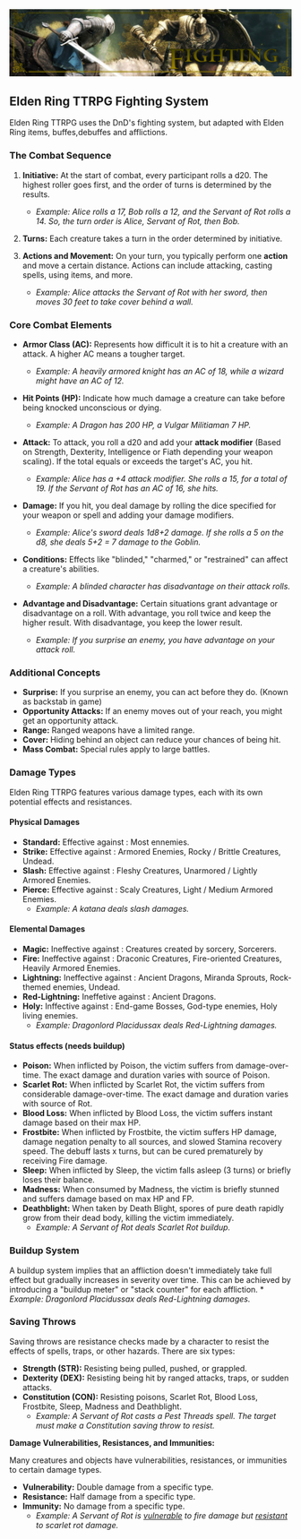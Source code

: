 <img src="../assets/_banners/banner_figthing.png">

## Elden Ring TTRPG Fighting System

Elden Ring TTRPG uses the DnD's fighting system, but adapted with Elden Ring items, buffes,debuffes and afflictions.

### The Combat Sequence

1. **Initiative:** At the start of combat, every participant rolls a d20. The highest roller goes first, and the order of turns is determined by the results.
    * *Example: Alice rolls a 17, Bob rolls a 12, and the Servant of Rot rolls a 14. So, the turn order is Alice, Servant of Rot, then Bob.*

2. **Turns:** Each creature takes a turn in the order determined by initiative.
3. **Actions and Movement:** On your turn, you typically perform one **action** and move a certain distance. Actions can include attacking, casting spells, using items, and more.
    * *Example: Alice attacks the Servant of Rot with her sword, then moves 30 feet to take cover behind a wall.*

### Core Combat Elements

* **Armor Class (AC):** Represents how difficult it is to hit a creature with an attack. A higher AC means a tougher target.
    * *Example: A heavily armored knight has an AC of 18, while a wizard might have an AC of 12.*

* **Hit Points (HP):** Indicate how much damage a creature can take before being knocked unconscious or dying.
    * *Example: A Dragon has 200 HP, a Vulgar Militiaman 7 HP.*

* **Attack:** To attack, you roll a d20 and add your **attack modifier** (Based on Strength, Dexterity, Intelligence or Fiath depending your weapon scaling). If the total equals or exceeds the target's AC, you hit.
    * *Example: Alice has a +4 attack modifier. She rolls a 15, for a total of 19. If the Servant of Rot has an AC of 16, she hits.*

* **Damage:** If you hit, you deal damage by rolling the dice specified for your weapon or spell and adding your damage modifiers.
    * *Example: Alice's sword deals 1d8+2 damage. If she rolls a 5 on the d8, she deals 5+2 = 7 damage to the Goblin.*

* **Conditions:** Effects like "blinded," "charmed," or "restrained" can affect a creature's abilities.
    * *Example: A blinded character has disadvantage on their attack rolls.*

* **Advantage and Disadvantage:** Certain situations grant advantage or disadvantage on a roll. With advantage, you roll twice and keep the higher result. With disadvantage, you keep the lower result.
    * *Example: If you surprise an enemy, you have advantage on your attack roll.*

### Additional Concepts

* **Surprise:** If you surprise an enemy, you can act before they do. (Known as backstab in game)
* **Opportunity Attacks:** If an enemy moves out of your reach, you might get an opportunity attack.
* **Range:** Ranged weapons have a limited range.
* **Cover:** Hiding behind an object can reduce your chances of being hit.
* **Mass Combat:** Special rules apply to large battles.

### Damage Types

Elden Ring TTRPG features various damage types, each with its own potential effects and resistances.

#### Physical Damages
* **Standard:** Effective against : Most ennemies.
* **Strike:** Effective against : Armored Enemies, Rocky / Brittle Creatures, Undead. 
* **Slash:** Effective against : Fleshy Creatures, Unarmored / Lightly Armored Enemies. 
* **Pierce:** Effective against : Scaly Creatures, Light / Medium Armored Enemies. 
    * *Example: A katana deals slash damages.*

#### Elemental Damages
* **Magic:** Ineffective against : Creatures created by sorcery, Sorcerers.
* **Fire:** Ineffective against : Draconic Creatures, Fire-oriented Creatures, Heavily Armored Enemies.
* **Lightning:** Ineffective against : Ancient Dragons, Miranda Sprouts, Rock-themed enemies, Undead.
* **Red-Lightning:** Ineffetive against : Ancient Dragons. 
* **Holy:** Inffective against : End-game Bosses, God-type enemies, Holy living enemies.
    * *Example: Dragonlord Placidussax deals Red-Lightning damages.*

#### Status effects (needs buildup)
* **Poison:** When inflicted by Poison, the victim suffers from damage-over-time. The exact damage and duration varies with source of Poison.
* **Scarlet Rot:** When inflicted by Scarlet Rot, the victim suffers from considerable damage-over-time. The exact damage and duration varies with source of Rot.
* **Blood Loss:** When inflicted by Blood Loss, the victim suffers instant damage based on their max HP.
* **Frostbite:** When inflicted by Frostbite, the victim suffers HP damage, damage negation penalty to all sources, and slowed Stamina recovery speed. The debuff lasts x turns, but can be cured prematurely by receiving Fire damage.
* **Sleep:** When inflicted by Sleep, the victim falls asleep (3 turns) or briefly loses their balance.
* **Madness:** When consumed by Madness, the victim is briefly stunned and suffers damage based on max HP and FP.
* **Deathblight:** When taken by Death Blight, spores of pure death rapidly grow from their dead body, killing the victim immediately. 
    * *Example: A Servant of Rot deals Scarlet Rot buildup.*

### Buildup System
A buildup system implies that an affliction doesn't immediately take full effect but gradually increases in severity over time. This can be achieved by introducing a "buildup meter" or "stack counter" for each affliction.
    * *Example: Dragonlord Placidussax deals Red-Lightning damages.*

### Saving Throws

Saving throws are resistance checks made by a character to resist the effects of spells, traps, or other hazards. There are six types:

* **Strength (STR):** Resisting being pulled, pushed, or grappled.
* **Dexterity (DEX):** Resisting being hit by ranged attacks, traps, or sudden attacks.
* **Constitution (CON):** Resisting poisons, Scarlet Rot, Blood Loss, Frostbite, Sleep, Madness and Deathblight.
    * *Example: A Servant of Rot casts a *Pest Threads* spell. The target must make a *Constitution* saving throw to resist.*

**Damage Vulnerabilities, Resistances, and Immunities:**

Many creatures and objects have vulnerabilities, resistances, or immunities to certain damage types.

* **Vulnerability:** Double damage from a specific type.
* **Resistance:** Half damage from a specific type.
* **Immunity:** No damage from a specific type.
    *   *Example: A Servant of Rot is <u>vulnerable</u> to fire damage but <u>resistant</u> to scarlet rot damage.*


